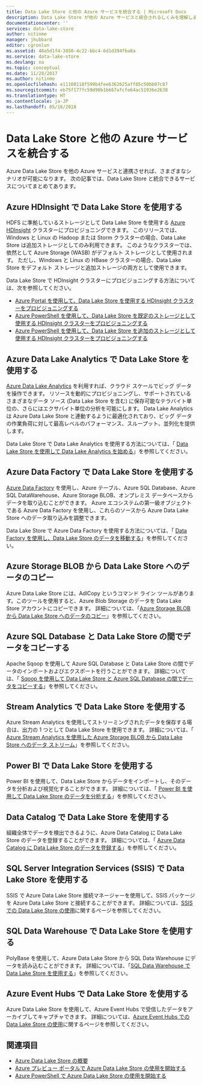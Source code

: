 ```yaml
---
title: Data Lake Store と他の Azure サービスを統合する | Microsoft Docs
description: Data Lake Store が他の Azure サービスと統合されるしくみを理解します
documentationcenter: ''
services: data-lake-store
author: nitinme
manager: jhubbard
editor: cgronlun
ms.assetid: 48a5d1f4-3850-4c22-bbc4-6d1d394fba8a
ms.service: data-lake-store
ms.devlang: na
ms.topic: conceptual
ms.date: 11/28/2017
ms.author: nitinme
ms.openlocfilehash: e11100118f599b4fee6362625aff05c50bb07c87
ms.sourcegitcommit: eb75f177fc59d90b1b667afcfe64ac51936e2638
ms.translationtype: HT
ms.contentlocale: ja-JP
ms.lasthandoff: 05/16/2018
---
```

# <a name="integrating-data-lake-store-with-other-azure-services"></a>Data Lake Store と他の Azure サービスを統合する
Azure Data Lake Store を他の Azure サービスと連携させれば、さまざまなシナリオが可能になります。 次の記事では、Data Lake Store と統合できるサービスについてまとめてあります。

## <a name="use-data-lake-store-with-azure-hdinsight"></a>Azure HDInsight で Data Lake Store を使用する
HDFS に準拠しているストレージとして Data Lake Store を使用する [Azure HDInsight](https://azure.microsoft.com/documentation/learning-paths/hdinsight-self-guided-hadoop-training/) クラスターにプロビジョニングできます。 このリリースでは、Windows と Linux の Hadoop または Storm クラスターの場合、Data Lake Store は追加ストレージとしてのみ利用できます。 このようなクラスターでは、依然として Azure Storage (WASB) がデフォルト ストレージとして使用されます。 ただし、Windows と Linux の HBase クラスターの場合、Data Lake Store をデフォルト ストレージと追加ストレージの両方として使用できます。

Data Lake Store で HDInsight クラスターにプロビジョニングする方法については、次を参照してください。

* [Azure Portal を使用して、Data Lake Store を使用する HDInsight クラスターをプロビジョニングする](data-lake-store-hdinsight-hadoop-use-portal.md)
* [Azure PowerShell を使用して、Data Lake Store を既定のストレージとして使用する HDInsight クラスターをプロビジョニングする](data-lake-store-hdinsight-hadoop-use-powershell-for-default-storage.md)
* [Azure PowerShell を使用して、Data Lake Store を追加のストレージとして使用する HDInsight クラスターをプロビジョニングする](data-lake-store-hdinsight-hadoop-use-powershell.md)

## <a name="use-data-lake-store-with-azure-data-lake-analytics"></a>Azure Data Lake Analytics で Data Lake Store を使用する
[Azure Data Lake Analytics](../data-lake-analytics/data-lake-analytics-overview.md) を利用すれば、クラウド スケールでビッグ データを操作できます。 リソースを動的にプロビジョニングし、サポートされているさまざまなデータ ソース (Data Lake Store を含む) に保存可能なテラバイト単位の、さらにはエクサバイト単位の分析を可能にします。 Data Lake Analytics は Azure Data Lake Store と連動するように最適化されており、ビッグ データの作業負荷に対して最高レベルのパフォーマンス、スループット、並列化を提供します。

Data Lake Store で Data Lake Analytics を使用する方法については、「 [Data Lake Store を使用して Data Lake Analytics を始める](../data-lake-analytics/data-lake-analytics-get-started-portal.md)」を参照してください。

## <a name="use-data-lake-store-with-azure-data-factory"></a>Azure Data Factory で Data Lake Store を使用する
[Azure Data Factory](https://azure.microsoft.com/services/data-factory/) を使用し、Azure テーブル、Azure SQL Database、Azure SQL DataWarehouse、Azure Storage BLOB、オンプレミス データベースからデータを取り込むことができます。 Azure エコシステムの第一級オブジェクトである Azure Data Factory を使用し、これらのソースから Azure Data Lake Store へのデータ取り込みを調整できます。

Data Lake Store で Azure Data Factory を使用する方法については、「 [Data Factory を使用し、Data Lake Store のデータを移動する](../data-factory/connector-azure-data-lake-store.md)」を参照してください。

## <a name="copy-data-from-azure-storage-blobs-into-data-lake-store"></a>Azure Storage BLOB から Data Lake Store へのデータのコピー
Azure Data Lake Store には、AdlCopy というコマンド ライン ツールがあります。このツールを使用すると、Azure Blob Storage のデータを Data Lake Store アカウントにコピーできます。 詳細については、「[Azure Storage BLOB から Data Lake Store へのデータのコピー](data-lake-store-copy-data-azure-storage-blob.md)」を参照してください。

## <a name="copy-data-between-azure-sql-database-and-data-lake-store"></a>Azure SQL Database と Data Lake Store の間でデータをコピーする
Apache Sqoop を使用して Azure SQL Database と Data Lake Store の間でデータのインポートおよびエクスポートを行うことができます。 詳細については、「 [Sqoop を使用して Data Lake Store と Azure SQL Database の間でデータをコピーする](data-lake-store-data-transfer-sql-sqoop.md)」を参照してください。

## <a name="use-data-lake-store-with-stream-analytics"></a>Stream Analytics で Data Lake Store を使用する
Azure Stream Analytics を使用してストリーミングされたデータを保存する場合は、出力の 1 つとして Data Lake Store を使用できます。 詳細については、「 [Azure Stream Analytics を使用した Azure Storage BLOB から Data Lake Store へのデータ ストリーム](data-lake-store-stream-analytics.md)」を参照してください。

## <a name="use-data-lake-store-with-power-bi"></a>Power BI で Data Lake Store を使用する
Power BI を使用して、Data Lake Store からデータをインポートし、そのデータを分析および視覚化することができます。 詳細については、「 [Power BI を使用して Data Lake Store のデータを分析する](data-lake-store-power-bi.md)」を参照してください。

## <a name="use-data-lake-store-with-data-catalog"></a>Data Catalog で Data Lake Store を使用する
組織全体でデータを検出できるように、Azure Data Catalog に Data Lake Store のデータを登録することができます。 詳細については、「 [Azure Data Catalog に Data Lake Store のデータを登録する](data-lake-store-with-data-catalog.md)」を参照してください。

## <a name="use-data-lake-store-with-sql-server-integration-services-ssis"></a>SQL Server Integration Services (SSIS) で Data Lake Store を使用する
SSIS で Azure Data Lake Store 接続マネージャーを使用して、SSIS パッケージを Azure Data Lake Store と接続することができます。 詳細については、[SSIS での Data Lake Store の使用](https://docs.microsoft.com/sql/integration-services/connection-manager/azure-data-lake-store-connection-manager)に関するページを参照してください。

## <a name="use-data-lake-store-with-sql-data-warehouse"></a>SQL Data Warehouse で Data Lake Store を使用する
PolyBase を使用して、Azure Data Lake Store から SQL Data Warehouse にデータを読み込むことができます。 詳細については、「[SQL Data Warehouse で Data Lake Store を使用する](../sql-data-warehouse/sql-data-warehouse-load-from-azure-data-lake-store.md)」を参照してください。

## <a name="use-data-lake-store-with-azure-event-hubs"></a>Azure Event Hubs で Data Lake Store を使用する
Azure Data Lake Store を使用して、Azure Event Hubs で受信したデータをアーカイブしてキャプチャできます。 詳細については、[Azure Event Hubs での Data Lake Store の使用](data-lake-store-archive-eventhub-capture.md)に関するページを参照してください。

## <a name="see-also"></a>関連項目
* [Azure Data Lake Store の概要](data-lake-store-overview.md)
* [Azure プレビュー ポータルで Azure Data Lake Store の使用を開始する](data-lake-store-get-started-portal.md)
* [Azure PowerShell で Azure Data Lake Store の使用を開始する](data-lake-store-get-started-powershell.md)  

